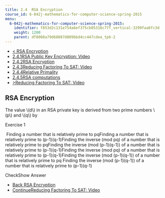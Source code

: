 ```yaml
---
title: 2.4  RSA Encryption
course_id: 6-042j-mathematics-for-computer-science-spring-2015
menu:
  6-042j-mathematics-for-computer-science-spring-2015:
    identifier: f853d2c131e754a6ef375cb05318c77f_vertical-3299faa6fc3d
    weight: 1200
    parent: df8008a79d68087d809bbd4cc447cdea_tp6-2
---
```

*   [< RSA Encryption](/courses/electrical-engineering-and-computer-science/6-042j-mathematics-for-computer-science-spring-2015/structures/tp6-2)
*   [2.4.1RSA Public Key Encryption: Video](/courses/electrical-engineering-and-computer-science/6-042j-mathematics-for-computer-science-spring-2015/structures/tp6-2)
*   [2.4.2RSA Encryption](/courses/electrical-engineering-and-computer-science/6-042j-mathematics-for-computer-science-spring-2015/structures/tp6-2/vertical-3299faa6fc3d)
*   [2.4.3Reducing Factoring To SAT: Video](/courses/electrical-engineering-and-computer-science/6-042j-mathematics-for-computer-science-spring-2015/structures/tp6-2/vertical-10e2576c9510)
*   [2.4.4Relative Primality](/courses/electrical-engineering-and-computer-science/6-042j-mathematics-for-computer-science-spring-2015/structures/tp6-2/vertical-d2f6dc0d86f4)
*   [2.4.5RSA computations](/courses/electrical-engineering-and-computer-science/6-042j-mathematics-for-computer-science-spring-2015/structures/tp6-2/vertical-dea30f1864f2)
*   [\>Reducing Factoring To SAT: Video](/courses/electrical-engineering-and-computer-science/6-042j-mathematics-for-computer-science-spring-2015/structures/tp6-2/vertical-10e2576c9510)

RSA Encryption
--------------

  

The value \\(d\\) in an RSA private key is derived from two prime numbers \\(p\\) and \\(q\\) by

Exercise 1

&nbsp;Finding a number that is relatively prime to pqFinding a number that is relatively prime to (p-1)(q-1)Finding the inverse (mod pq) of a number that is relatively prime to pqFinding the inverse (mod (p-1)(q-1)) of a number that is relatively prime to (p-1)(q-1)Finding the inverse (mod pq) of a number that is relatively prime to (p-1)(q-1)Finding the inverse (mod (p-1)(q-1)) of a number that is relatively prime to pq Finding the inverse (mod (p-1)(q-1)) of a number that is relatively prime to (p-1)(q-1)&nbsp;

CheckShow Answer

*   [Back RSA Encryption](/courses/electrical-engineering-and-computer-science/6-042j-mathematics-for-computer-science-spring-2015/structures/tp6-2)
*   [ContinueReducing Factoring To SAT: Video](/courses/electrical-engineering-and-computer-science/6-042j-mathematics-for-computer-science-spring-2015/structures/tp6-2/vertical-10e2576c9510)
